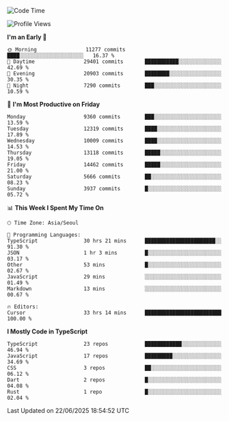 <!--START_SECTION:waka-->
![Code Time](http://img.shields.io/badge/Code%20Time-7%2C906%20hrs%2030%20mins-blue)

![Profile Views](http://img.shields.io/badge/Profile%20Views-0-blue)

**I'm an Early 🐤** 

```text
🌞 Morning                11277 commits       ████░░░░░░░░░░░░░░░░░░░░░   16.37 % 
🌆 Daytime                29401 commits       ███████████░░░░░░░░░░░░░░   42.69 % 
🌃 Evening                20903 commits       ████████░░░░░░░░░░░░░░░░░   30.35 % 
🌙 Night                  7290 commits        ███░░░░░░░░░░░░░░░░░░░░░░   10.59 % 
```
📅 **I'm Most Productive on Friday** 

```text
Monday                   9360 commits        ███░░░░░░░░░░░░░░░░░░░░░░   13.59 % 
Tuesday                  12319 commits       ████░░░░░░░░░░░░░░░░░░░░░   17.89 % 
Wednesday                10009 commits       ████░░░░░░░░░░░░░░░░░░░░░   14.53 % 
Thursday                 13118 commits       █████░░░░░░░░░░░░░░░░░░░░   19.05 % 
Friday                   14462 commits       █████░░░░░░░░░░░░░░░░░░░░   21.00 % 
Saturday                 5666 commits        ██░░░░░░░░░░░░░░░░░░░░░░░   08.23 % 
Sunday                   3937 commits        █░░░░░░░░░░░░░░░░░░░░░░░░   05.72 % 
```


📊 **This Week I Spent My Time On** 

```text
🕑︎ Time Zone: Asia/Seoul

💬 Programming Languages: 
TypeScript               30 hrs 21 mins      ███████████████████████░░   91.30 % 
JSON                     1 hr 3 mins         █░░░░░░░░░░░░░░░░░░░░░░░░   03.17 % 
Other                    53 mins             █░░░░░░░░░░░░░░░░░░░░░░░░   02.67 % 
JavaScript               29 mins             ░░░░░░░░░░░░░░░░░░░░░░░░░   01.49 % 
Markdown                 13 mins             ░░░░░░░░░░░░░░░░░░░░░░░░░   00.67 % 

🔥 Editors: 
Cursor                   33 hrs 14 mins      █████████████████████████   100.00 % 
```

**I Mostly Code in TypeScript** 

```text
TypeScript               23 repos            ████████████░░░░░░░░░░░░░   46.94 % 
JavaScript               17 repos            █████████░░░░░░░░░░░░░░░░   34.69 % 
CSS                      3 repos             ██░░░░░░░░░░░░░░░░░░░░░░░   06.12 % 
Dart                     2 repos             █░░░░░░░░░░░░░░░░░░░░░░░░   04.08 % 
Rust                     1 repo              █░░░░░░░░░░░░░░░░░░░░░░░░   02.04 % 
```




 Last Updated on 22/06/2025 18:54:52 UTC
<!--END_SECTION:waka-->
